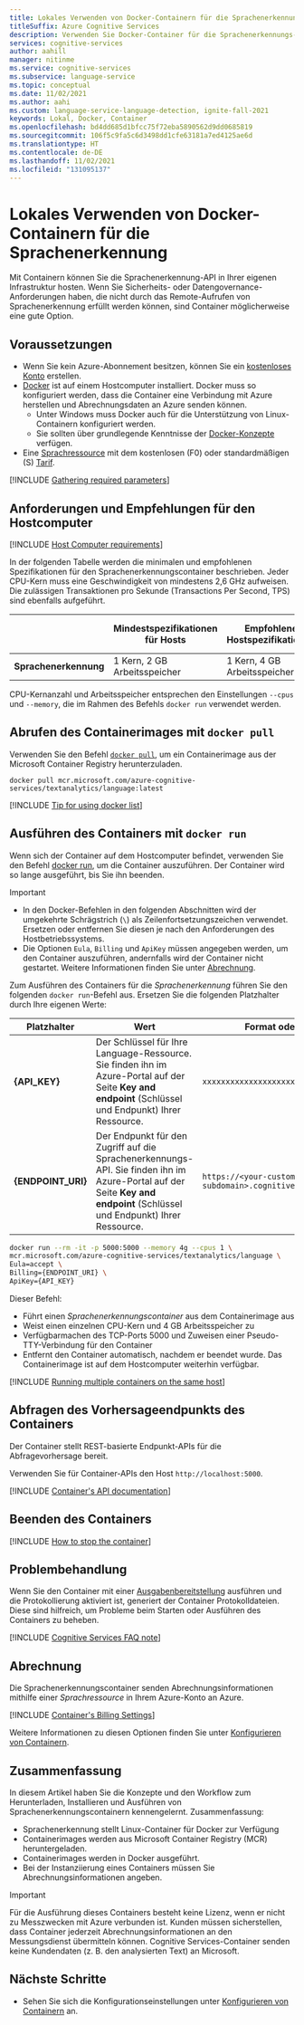 ```yaml
---
title: Lokales Verwenden von Docker-Containern für die Sprachenerkennung
titleSuffix: Azure Cognitive Services
description: Verwenden Sie Docker-Container für die Sprachenerkennungs-API, um die Sprache des geschriebenen Texts lokal zu bestimmen.
services: cognitive-services
author: aahill
manager: nitinme
ms.service: cognitive-services
ms.subservice: language-service
ms.topic: conceptual
ms.date: 11/02/2021
ms.author: aahi
ms.custom: language-service-language-detection, ignite-fall-2021
keywords: Lokal, Docker, Container
ms.openlocfilehash: bd4dd685d1bfcc75f72eba5890562d9dd0685819
ms.sourcegitcommit: 106f5c9fa5c6d3498dd1cfe63181a7ed4125ae6d
ms.translationtype: HT
ms.contentlocale: de-DE
ms.lasthandoff: 11/02/2021
ms.locfileid: "131095137"
---
```

# <a name="use-language-detection-docker-containers-on-premises"></a>Lokales Verwenden von Docker-Containern für die Sprachenerkennung 

Mit Containern können Sie die Sprachenerkennung-API in Ihrer eigenen Infrastruktur hosten. Wenn Sie Sicherheits- oder Datengovernance-Anforderungen haben, die nicht durch das Remote-Aufrufen von Sprachenerkennung erfüllt werden können, sind Container möglicherweise eine gute Option.

## <a name="prerequisites"></a>Voraussetzungen

* Wenn Sie kein Azure-Abonnement besitzen, können Sie ein [kostenloses Konto](https://azure.microsoft.com/free/cognitive-services/) erstellen.
* [Docker](https://docs.docker.com/) ist auf einem Hostcomputer installiert. Docker muss so konfiguriert werden, dass die Container eine Verbindung mit Azure herstellen und Abrechnungsdaten an Azure senden können. 
    * Unter Windows muss Docker auch für die Unterstützung von Linux-Containern konfiguriert werden.
    * Sie sollten über grundlegende Kenntnisse der [Docker-Konzepte](https://docs.docker.com/get-started/overview/) verfügen. 
* Eine <a href="https://ms.portal.azure.com/#create/Microsoft.CognitiveServicesTextAnalytics"  title="Erstellen einer Sprachressource"  target="_blank">Sprachressource</a> mit dem kostenlosen (F0) oder standardmäßigen (S) [Tarif](https://azure.microsoft.com/pricing/details/cognitive-services/text-analytics/).

[!INCLUDE [Gathering required parameters](../../../containers/includes/container-gathering-required-parameters.md)]

## <a name="host-computer-requirements-and-recommendations"></a>Anforderungen und Empfehlungen für den Hostcomputer

[!INCLUDE [Host Computer requirements](../../../../../includes/cognitive-services-containers-host-computer.md)]

In der folgenden Tabelle werden die minimalen und empfohlenen Spezifikationen für den Sprachenerkennungscontainer beschrieben. Jeder CPU-Kern muss eine Geschwindigkeit von mindestens 2,6 GHz aufweisen. Die zulässigen Transaktionen pro Sekunde (Transactions Per Second, TPS) sind ebenfalls aufgeführt.

|  | Mindestspezifikationen für Hosts | Empfohlene Hostspezifikationen | Mindestanzahl von TPS | Maximale Anzahl von TPS|
|---|---------|-------------|--|--|
| **Sprachenerkennung**   | 1 Kern, 2 GB Arbeitsspeicher | 1 Kern, 4 GB Arbeitsspeicher |15 | 30| 

CPU-Kernanzahl und Arbeitsspeicher entsprechen den Einstellungen `--cpus` und `--memory`, die im Rahmen des Befehls `docker run` verwendet werden.

## <a name="get-the-container-image-with-docker-pull"></a>Abrufen des Containerimages mit `docker pull`

Verwenden Sie den Befehl [`docker pull`](https://docs.docker.com/engine/reference/commandline/pull/), um ein Containerimage aus der Microsoft Container Registry herunterzuladen.

```
docker pull mcr.microsoft.com/azure-cognitive-services/textanalytics/language:latest
```

[!INCLUDE [Tip for using docker list](../../../../../includes/cognitive-services-containers-docker-list-tip.md)]

## <a name="run-the-container-with-docker-run"></a>Ausführen des Containers mit `docker run`

Wenn sich der Container auf dem Hostcomputer befindet, verwenden Sie den Befehl [docker run](https://docs.docker.com/engine/reference/commandline/run/), um die Container auszuführen. Der Container wird so lange ausgeführt, bis Sie ihn beenden.

> [!IMPORTANT]
> * In den Docker-Befehlen in den folgenden Abschnitten wird der umgekehrte Schrägstrich (`\`) als Zeilenfortsetzungszeichen verwendet. Ersetzen oder entfernen Sie diesen je nach den Anforderungen des Hostbetriebssystems. 
> * Die Optionen `Eula`, `Billing` und `ApiKey` müssen angegeben werden, um den Container auszuführen, andernfalls wird der Container nicht gestartet.  Weitere Informationen finden Sie unter [Abrechnung](#billing).

Zum Ausführen des Containers für die *Sprachenerkennung* führen Sie den folgenden `docker run`-Befehl aus. Ersetzen Sie die folgenden Platzhalter durch Ihre eigenen Werte:

| Platzhalter | Wert | Format oder Beispiel |
|-------------|-------|---|
| **{API_KEY}** | Der Schlüssel für Ihre Language-Ressource. Sie finden ihn im Azure-Portal auf der Seite **Key and endpoint** (Schlüssel und Endpunkt) Ihrer Ressource. |`xxxxxxxxxxxxxxxxxxxxxxxxxxxxxxxx`|
| **{ENDPOINT_URI}** | Der Endpunkt für den Zugriff auf die Sprachenerkennungs-API. Sie finden ihn im Azure-Portal auf der Seite **Key and endpoint** (Schlüssel und Endpunkt) Ihrer Ressource. | `https://<your-custom-subdomain>.cognitiveservices.azure.com` |


```bash
docker run --rm -it -p 5000:5000 --memory 4g --cpus 1 \
mcr.microsoft.com/azure-cognitive-services/textanalytics/language \
Eula=accept \
Billing={ENDPOINT_URI} \
ApiKey={API_KEY}
```

Dieser Befehl:

* Führt einen *Sprachenerkennungscontainer* aus dem Containerimage aus
* Weist einen einzelnen CPU-Kern und 4 GB Arbeitsspeicher zu
* Verfügbarmachen des TCP-Ports 5000 und Zuweisen einer Pseudo-TTY-Verbindung für den Container
* Entfernt den Container automatisch, nachdem er beendet wurde. Das Containerimage ist auf dem Hostcomputer weiterhin verfügbar.

[!INCLUDE [Running multiple containers on the same host](../../../../../includes/cognitive-services-containers-run-multiple-same-host.md)]

## <a name="query-the-containers-prediction-endpoint"></a>Abfragen des Vorhersageendpunkts des Containers

Der Container stellt REST-basierte Endpunkt-APIs für die Abfragevorhersage bereit.

Verwenden Sie für Container-APIs den Host `http://localhost:5000`.

<!--  ## Validate container is running -->

[!INCLUDE [Container's API documentation](../../../../../includes/cognitive-services-containers-api-documentation.md)]

## <a name="stop-the-container"></a>Beenden des Containers

[!INCLUDE [How to stop the container](../../../../../includes/cognitive-services-containers-stop.md)]

## <a name="troubleshooting"></a>Problembehandlung

Wenn Sie den Container mit einer [Ausgabenbereitstellung](../../concepts/configure-containers.md#mount-settings) ausführen und die Protokollierung aktiviert ist, generiert der Container Protokolldateien. Diese sind hilfreich, um Probleme beim Starten oder Ausführen des Containers zu beheben.

[!INCLUDE [Cognitive Services FAQ note](../../../containers/includes/cognitive-services-faq-note.md)]

## <a name="billing"></a>Abrechnung

Die Sprachenerkennungscontainer senden Abrechnungsinformationen mithilfe einer _Sprachressource_ in Ihrem Azure-Konto an Azure. 

[!INCLUDE [Container's Billing Settings](../../../../../includes/cognitive-services-containers-how-to-billing-info.md)]

Weitere Informationen zu diesen Optionen finden Sie unter [Konfigurieren von Containern](../../concepts/configure-containers.md).

## <a name="summary"></a>Zusammenfassung

In diesem Artikel haben Sie die Konzepte und den Workflow zum Herunterladen, Installieren und Ausführen von Sprachenerkennungscontainern kennengelernt. Zusammenfassung:

* Sprachenerkennung stellt Linux-Container für Docker zur Verfügung
* Containerimages werden aus Microsoft Container Registry (MCR) heruntergeladen.
* Containerimages werden in Docker ausgeführt.
* Bei der Instanziierung eines Containers müssen Sie Abrechnungsinformationen angeben.

> [!IMPORTANT]
> Für die Ausführung dieses Containers besteht keine Lizenz, wenn er nicht zu Messzwecken mit Azure verbunden ist. Kunden müssen sicherstellen, dass Container jederzeit Abrechnungsinformationen an den Messungsdienst übermitteln können. Cognitive Services-Container senden keine Kundendaten (z. B. den analysierten Text) an Microsoft.

## <a name="next-steps"></a>Nächste Schritte

* Sehen Sie sich die Konfigurationseinstellungen unter [Konfigurieren von Containern](../../concepts/configure-containers.md) an.
